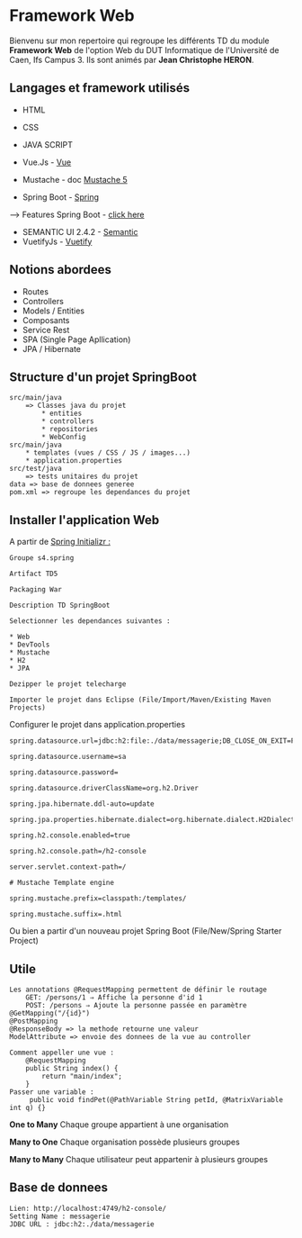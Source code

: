 Framework Web
=============

Bienvenu sur mon repertoire qui regroupe les différents TD du module **Framework Web**
de l'option Web du DUT Informatique de l'Université de Caen, Ifs Campus 3.
Ils sont animés par **Jean Christophe HERON**.


Langages et framework utilisés
------------------------------

* HTML
* CSS
* JAVA SCRIPT
* Vue.Js - [Vue](https://vuejs.org/v2/guide/)

* Mustache - doc [Mustache 5](https://mustache.github.io/mustache.5.html)
* Spring Boot - [Spring](https://spring.io/)

--> Features Spring Boot - [click here](https://spring.io/projects/spring-boot)

* SEMANTIC UI 2.4.2 - [Semantic](https://semantic-ui.com/)
* VuetifyJs - [Vuetify](https://vuetifyjs.com/en/getting-started/quick-start)

Notions abordees
----------------

* Routes
* Controllers
* Models / Entities
* Composants
* Service Rest
* SPA (Single Page Apllication)
* JPA / Hibernate

Structure d'un projet SpringBoot
--------------------------------

	src/main/java 
		=> Classes java du projet
			* entities
			* controllers
			* repositories
			* WebConfig
	src/main/java 
		* templates (vues / CSS / JS / images...)
		* application.properties
	src/test/java
		=> tests unitaires du projet
	data => base de donnees generee
	pom.xml => regroupe les dependances du projet
	

Installer l'application Web
---------------------------

A partir de [Spring Initializr :](https://start.spring.io/)

	Groupe s4.spring
	 
	Artifact TD5
	 
	Packaging War
	 
	Description TD SpringBoot
	 
	Selectionner les dependances suivantes :
	 
	* Web
	* DevTools
	* Mustache
	* H2
	* JPA
	 
	Dezipper le projet telecharge
	 
	Importer le projet dans Eclipse (File/Import/Maven/Existing Maven Projects)

Configurer le projet dans application.properties

	spring.datasource.url=jdbc:h2:file:./data/messagerie;DB_CLOSE_ON_EXIT=FALSE
	 
	spring.datasource.username=sa
	 
	spring.datasource.password=
	 
	spring.datasource.driverClassName=org.h2.Driver
	 
	spring.jpa.hibernate.ddl-auto=update
	 
	spring.jpa.properties.hibernate.dialect=org.hibernate.dialect.H2Dialect
	 
	spring.h2.console.enabled=true
	 
	spring.h2.console.path=/h2-console
		
	server.servlet.context-path=/
	 
	# Mustache Template engine
	 
	spring.mustache.prefix=classpath:/templates/
	 
	spring.mustache.suffix=.html

Ou bien a partir d'un nouveau projet Spring Boot (File/New/Spring Starter Project)

Utile
-----
	Les annotations @RequestMapping permettent de définir le routage
		GET: /persons/1 ⇒ Affiche la personne d'id 1
		POST: /persons ⇒ Ajoute la personne passée en paramètre
	@GetMapping("/{id}")
	@PostMapping
	@ResponseBody => la methode retourne une valeur
	ModelAttribute => envoie des donnees de la vue au controller
	
	Comment appeller une vue : 
		@RequestMapping
		public String index() {
			return "main/index";
		}
	Passer une variable :
		 public void findPet(@PathVariable String petId, @MatrixVariable int q) {}
	
**One to Many**
	Chaque groupe appartient à une organisation
	
**Many to One**
	Chaque organisation possède plusieurs groupes
	
**Many to Many**
	Chaque utilisateur peut appartenir à plusieurs groupes
	


Base de donnees
--------------
	Lien: http://localhost:4749/h2-console/
	Setting Name : messagerie
	JDBC URL : jdbc:h2:./data/messagerie
